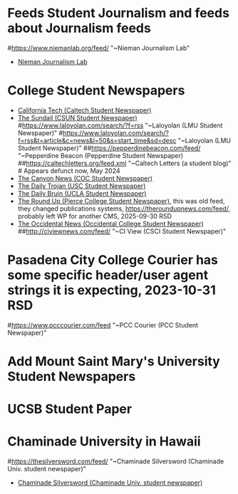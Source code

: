 
# Feeds Student Journalism and feeds about Journalism feeds

#https://www.niemanlab.org/feed/ "~Nieman Journalism Lab"
- [Nieman Journalism Lab](https://feeds.feedburner.com/NiemanJournalismLab)


# College Student Newspapers

- [California Tech (Caltech Student Newspaper)](https://tech.caltech.edu/index.xml)
- [The Sundail (CSUN Student Newspaper)](https://sundial.csun.edu/feed/)
#https://www.laloyolan.com/search/?f=rss "~Laloyolan (LMU Student Newspaper)"
#https://www.laloyolan.com/search/?f=rss&t=article&c=news&l=50&s=start_time&sd=desc "~Laloyolan (LMU Student Newspaper)"
##https://pepperdinebeacon.com/feed/ "~Pepperdine Beacon (Pepperdine Student Newspaper)
##https://caltechletters.org/feed.xml "~Caltech Letters (a student blog)" # Appears defunct now, May 2024
- [The Canyon News (COC Student Newspaper)](https://canyonsnews.com/feed/)
- [The Daily Trojan (USC Student Newspaper)](https://dailytrojan.com/feed/)
- [The Daily Bruin (UCLA Student Newspaper)](https://wp.dailybruin.com/feed/)
- [The Round Up (Pierce College Student Newspaper)](http://www.piercemediaarts.com/search/?f=rss&t=article&c=the_roundup&l=50&s=start_time&sd=desc), this was old feed, they changed publications systems, <https://theroundupnews.com/feed/>, probably left WP for another CMS, 2025-09-30 RSD
- [The Occidental News (Occidental College Student Newspaper)](https://theoccidentalnews.com/feed)
##http://civiewnews.com/feed/ "~CI View (CSCI Student Newspaper)"
# Pasadena City College Courier has some specific header/user agent strings it is expecting, 2023-10-31 RSD
#https://www.pcccourier.com/feed "~PCC Courier (PCC Student Newspaper)"
# Add Mount Saint Mary's University Student Newspapers
# UCSB Student Paper

# Chaminade University in Hawaii
#https://thesilversword.com/feed/ "~Chaminade Silversword (Chaminade Univ. student newspaper)"
- [Chaminade Silversword (Chaminade Univ. student newspaper)](https://thesilversword.com/category/news/feed/)

